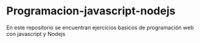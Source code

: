 # Programacion-javascript-nodejs
En este repositorio se encuentran ejercicios basicos de programación web con javascript y Nodejs
